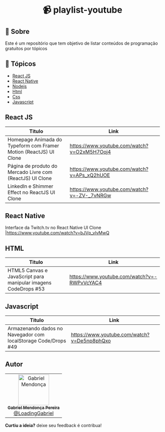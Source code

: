 <h1 align="center">📹 playlist-youtube</h1>

## 💬 Sobre
Este é um repositório que tem objetivo de listar conteúdos de programação gratuitos por tópicos

## 📌 Tópicos
* <a href="https://github.com/loadingGabriel/playlist-youtube/blob/master/README.md#react-js">React JS</a>
* <a href="">React Native</a>
* <a href="">Nodejs</a>
* <a href="">Html</a>
* <a href="">Css</a>
* <a href="">Javascript</a>

## React JS
Titulo    | Link
--------- | ------
Homepage Animada do Typeform com Framer Motion (ReactJS) UI Clone | https://www.youtube.com/watch?v=O2xM5H7Ooj4
Página de produto do Mercado Livre com (ReactJS) UI Clone | https://www.youtube.com/watch?v=APs_xQ2hUOE
LinkedIn e Shimmer Effect no ReactJS UI Clone | https://www.youtube.com/watch?v=-ZV-_7vNRGw

## React Native
Interface da Twitch.tv no React Native UI Clone |https://www.youtube.com/watch?v=bJVp_vlvMwQ

## HTML
Titulo    | Link
--------- | ------
HTML5 Canvas e JavaScript para manipular imagens CodeDrops #53 | https://www.youtube.com/watch?v=-RWPvVcYAC4

## Javascript
Titulo    | Link
--------- | ------
Armazenando dados no Navegador com localStorage Code/Drops #49 | https://www.youtube.com/watch?v=De5np8phQxo

##  Autor

<table>
  <tr>
    <td align="center">
      <a href="https://www.linkedin.com/in/gabriel-mendonca-pereira/">
        <img src="https://avatars0.githubusercontent.com/u/49095200?s=460&u=c1bf40237efc7e4432b01f61cfac4dab28b189ec&v=4" width="100px;" alt="Gabriel Mendonça"/>
        <br />
        <sub>
          <b>Gabriel Mendonça Pereira</b>
        </sub>
       </a>
       <br />
       <a href="https://github.com/loadingGabriel/" title="Code">@LoadingGabriel</a>
    </td>
  </tr>
</table>

<p><strong>Curtiu a ideia?</strong> deixe seu feedback é contribua!</p>
